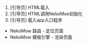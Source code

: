 1. [引导页] HTML载入
2. [引导页] HTML调用NekoMoe初始化
3. [引导页] 载入app入口程序

- NekoMow 路由          - 定位页面
- NekoMow 模板引擎      - 渲染页面
